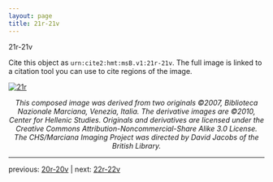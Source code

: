 ```yaml
---
layout: page
title: 21r-21v
---
```


21r-21v

Cite this object as `urn:cite2:hmt:msB.v1:21r-21v`. The full image is linked to a citation tool you can use to cite regions of the image.

[![21r](http://www.homermultitext.org/iipsrv?IIIF=/project/homer/pyramidal/deepzoom/hmt/vbbifolio/v1/vb_20v_21r.tif/full/800,/0/default.jpg)](http://www.homermultitext.org/ict2/?urn=urn:cite2:hmt:vbbifolio.v1:vb_20v_21r) 

<p style="text-align: center; font-style: italic;">This composed image was derived from two originals ©2007, Biblioteca Nazionale Marciana, Venezia, Italia. The derivative images are ©2010, Center for Hellenic Studies. Originals and derivatives are licensed under the Creative Commons Attribution-Noncommercial-Share Alike 3.0 License. The CHS/Marciana Imaging Project was directed by David Jacobs of the British Library.</p>

---

previous: [20r-20v](../20r-20v/) | next: [22r-22v](../22r-22v/)